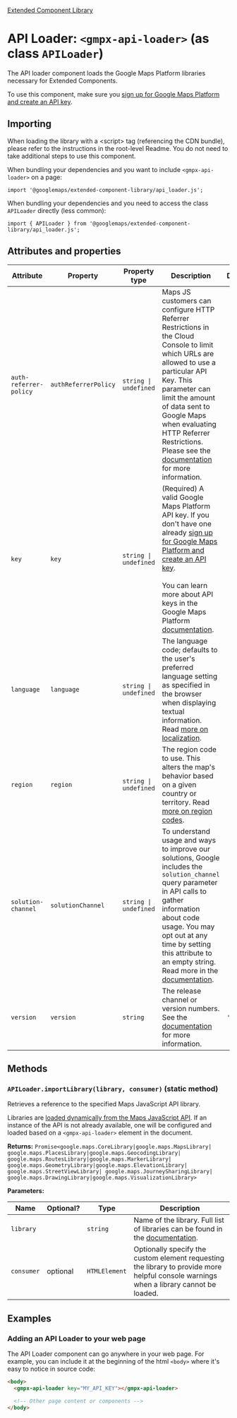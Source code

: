 [Extended Component Library](../../README.md)

# API Loader: `<gmpx-api-loader>` (as class `APILoader`)

The API loader component loads the Google Maps Platform libraries necessary
for Extended Components.

To use this component, make sure you [sign up for Google Maps Platform and
create an API
key](https://console.cloud.google.com/google/maps-apis/start?utm_source=github&utm_medium=documentation&utm_campaign=&utm_content=web_components).

## Importing

When loading the library with a &lt;script&gt; tag (referencing the CDN bundle), please refer to the instructions in the root-level Readme. You do not need to take additional steps to use this component.

When bundling your dependencies and you want to include `<gmpx-api-loader>` on a page:

```
import '@googlemaps/extended-component-library/api_loader.js';
```

When bundling your dependencies and you need to access the class `APILoader` directly (less common):

```
import { APILoader } from '@googlemaps/extended-component-library/api_loader.js';
```

## Attributes and properties

| Attribute              | Property             | Property type         | Description                                                                                                                                                                                                                                                                                                                                                                                                                                                                                                                                | Default  | Reflects? |
| ---------------------- | -------------------- | --------------------- | ------------------------------------------------------------------------------------------------------------------------------------------------------------------------------------------------------------------------------------------------------------------------------------------------------------------------------------------------------------------------------------------------------------------------------------------------------------------------------------------------------------------------------------------ | -------- | --------- |
| `auth-referrer-policy` | `authReferrerPolicy` | `string \| undefined` | Maps JS customers can configure HTTP Referrer Restrictions in the Cloud Console to limit which URLs are allowed to use a particular API Key. This parameter can limit the amount of data sent to Google Maps when evaluating HTTP Referrer Restrictions. Please see the [documentation](https://developers.google.com/maps/documentation/javascript/dynamic-loading?utm_source=github&utm_medium=documentation&utm_campaign=&utm_content=web_components#optional_parameters) for more information.                                         |          | ✅         |
| `key`                  | `key`                | `string \| undefined` | (Required) A valid Google Maps Platform API key. If you don't have one already [sign up for Google Maps Platform and create an API key](https://console.cloud.google.com/google/maps-apis/start?utm_source=github&utm_medium=documentation&utm_campaign=&utm_content=web_components).<br/><br/>You can learn more about API keys in the Google Maps Platform [documentation](https://developers.google.com/maps/documentation/javascript/get-api-key?utm_source=github&utm_medium=documentation&utm_campaign=&utm_content=web_components). |          | ✅         |
| `language`             | `language`           | `string \| undefined` | The language code; defaults to the user's preferred language setting as specified in the browser when displaying textual information. Read [more on localization](https://developers.google.com/maps/documentation/javascript/localization?utm_source=github&utm_medium=documentation&utm_campaign=&utm_content=web_components).                                                                                                                                                                                                           |          | ✅         |
| `region`               | `region`             | `string \| undefined` | The region code to use. This alters the map's behavior based on a given country or territory. Read [more on region codes](https://developers.google.com/maps/documentation/javascript/localization?utm_source=github&utm_medium=documentation&utm_campaign=&utm_content=web_components#Region).                                                                                                                                                                                                                                            |          | ✅         |
| `solution-channel`     | `solutionChannel`    | `string \| undefined` | To understand usage and ways to improve our solutions, Google includes the `solution_channel` query parameter in API calls to gather information about code usage. You may opt out at any time by setting this attribute to an empty string. Read more in the [documentation](https://developers.google.com/maps/reporting-and-monitoring/reporting?utm_source=github&utm_medium=documentation&utm_campaign=&utm_content=web_components#solutions-usage).                                                                                  |          | ✅         |
| `version`              | `version`            | `string`              | The release channel or version numbers. See the [documentation](https://developers.google.com/maps/documentation/javascript/versions?utm_source=github&utm_medium=documentation&utm_campaign=&utm_content=web_components) for more information.                                                                                                                                                                                                                                                                                            | `'beta'` | ✅         |

## Methods

### `APILoader.importLibrary(library, consumer)` (static method)

Retrieves a reference to the specified Maps JavaScript API library.

Libraries are [loaded dynamically from the Maps JavaScript
API](https://developers.google.com/maps/documentation/javascript/dynamic-loading?utm_source=github&utm_medium=documentation&utm_campaign=&utm_content=web_components).
If an instance of the API is not already available, one will be configured
and loaded based on a `<gmpx-api-loader>` element in the document.

**Returns:** `Promise<google.maps.CoreLibrary|google.maps.MapsLibrary|
              google.maps.PlacesLibrary|google.maps.GeocodingLibrary|
              google.maps.RoutesLibrary|google.maps.MarkerLibrary|
              google.maps.GeometryLibrary|google.maps.ElevationLibrary|
              google.maps.StreetViewLibrary|
              google.maps.JourneySharingLibrary|
              google.maps.DrawingLibrary|google.maps.VisualizationLibrary>`

**Parameters:**

| Name       | Optional? | Type          | Description                                                                                                                                                                                                                                 |
| ---------- | --------- | ------------- | ------------------------------------------------------------------------------------------------------------------------------------------------------------------------------------------------------------------------------------------- |
| `library`  |           | `string`      | Name of the library. Full list of libraries can be found in the [documentation](https://developers.google.com/maps/documentation/javascript/libraries?utm_source=github&utm_medium=documentation&utm_campaign=&utm_content=web_components). |
| `consumer` | optional  | `HTMLElement` | Optionally specify the custom element requesting the library to provide more helpful console warnings when a library cannot be loaded.                                                                                                      |



## Examples

### Adding an API Loader to your web page

The API Loader component can go anywhere in your web page. For example, you can include it at the beginning of the html `<body>` where it's easy to notice in source code:

```html
<body>
  <gmpx-api-loader key="MY_API_KEY"></gmpx-api-loader>

  <!-- Other page content or components -->
</body>
```





